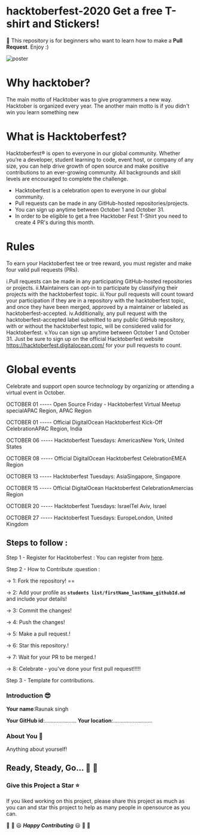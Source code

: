 # hacktoberfest-2020 Get a free T-shirt and Stickers!
:rocket:
This repository is for beginners who want to learn how to make a **Pull Request**. Enjoy :)

 
 ![poster](https://github.com/Raunaksingh100/Raunaksingh-hacktober-2020/blob/master/2020.PNG)

# Why hacktober?
The main motto of Hacktober was to give programmers a new way.
Hacktober is organized every year. The another main motto is if you didn't win you learn something new
# What is Hacktoberfest?
Hacktoberfest® is open to everyone in our global community. Whether you’re a developer, student learning to code, event host, 
or company of any size, you can help drive growth of open source and make positive contributions to an ever-growing community. 
All backgrounds and skill levels are encouraged to complete the challenge.

* Hacktoberfest is a celebration open to everyone in our global community.
* Pull requests can be made in any GitHub-hosted repositories/projects.
* You can sign up anytime between October 1 and October 31.
* In order to be eligible to get a free Hacktober Fest T-Shirt you need to create 4 PR's during this month.

# Rules
To earn your Hacktoberfest tee or tree reward, you must register and make four valid pull requests (PRs).

  i.Pull requests can be made in any participating GitHub-hosted repositories or projects.
  ii.Maintainers can opt-in to participate by classifying their projects with the hacktoberfest topic.
  iii.Your pull requests will count toward your participation if they are in a repository with the hacktoberfest topic, and once they have been merged, approved by a maintainer or labeled as hacktoberfest-accepted.
  iv.Additionally, any pull request with the hacktoberfest-accepted label submitted to any public GitHub repository, with or without the hacktoberfest topic, will be considered valid for Hacktoberfest.
  v.You can sign up anytime between October 1 and October 31. 
Just be sure to sign up on the official Hacktoberfest website https://hacktoberfest.digitalocean.com/ for your pull requests to count.

# Global events
Celebrate and support open source technology by organizing or attending a virtual event in October.

OCTOBER 01 ----- Open Source Friday - Hacktoberfest Virtual Meetup specialAPAC Region, APAC Region

OCTOBER 01 ----- Official DigitalOcean Hacktoberfest Kick-Off CelebrationAPAC Region, India

OCTOBER 06 ----- Hacktoberfest Tuesdays: AmericasNew York, United States

OCTOBER 08 ----- Official DigitalOcean Hacktoberfest CelebrationEMEA Region

OCTOBER 13 ----- Hacktoberfest Tuesdays: AsiaSingapore, Singapore

OCTOBER 15 ----- Official DigitalOcean Hacktoberfest CelebrationAmercias Region

OCTOBER 20 ----- Hacktoberfest Tuesdays: IsraelTel Aviv, Israel

OCTOBER 27 ----- Hacktoberfest Tuesdays: EuropeLondon, United Kingdom

## Steps to follow :


Step 1 - Register for Hacktoberfest :
You can register from [here](https://hacktoberfest.digitalocean.com).

Step 2 - How to Contribute :question :

 -> 1: Fork the repository!
       == 

 -> 2: Add your profile as **`students list/firstName_lastName_githubId.md`** and include your details!

 -> 3: Commit the changes!

 -> 4: Push the changes!

 -> 5: Make a pull request.!

 -> 6: Star this repository.!

 -> 7: Wait for your PR to be merged.!

 -> 8: Celebrate - you've done your first pull request!!!!!


Step 3 - Template for contributions.

### Introduction :sunglasses:

**Your name**:Raunak singh

**Your GitHub id**:.....................
**Your location**:..........................

### About You :boy:

Anything about yourself!

## Ready, Steady, Go... :turtle: :rabbit2:
### Give this Project a Star :star:

If you liked working on this project, please share this project as much 
as you can and star this project to help as many people in opensource as you can.

:tada: :confetti_ball: :smiley: _**Happy Contributing**_ :smiley: :confetti_ball: :tada:
